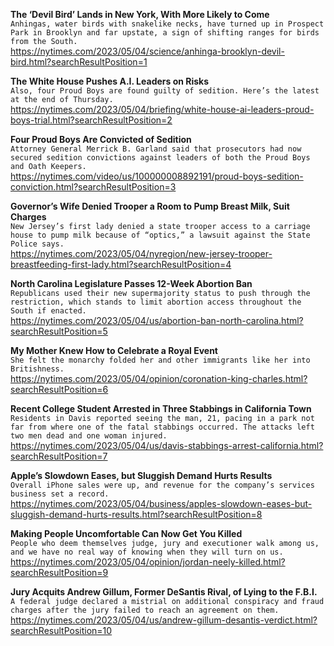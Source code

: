 **The ‘Devil Bird’ Lands in New York, With More Likely to Come**\
`Anhingas, water birds with snakelike necks, have turned up in Prospect Park in Brooklyn and far upstate, a sign of shifting ranges for birds from the South.`\
https://nytimes.com/2023/05/04/science/anhinga-brooklyn-devil-bird.html?searchResultPosition=1

**The White House Pushes A.I. Leaders on Risks**\
`Also, four Proud Boys are found guilty of sedition. Here’s the latest at the end of Thursday.`\
https://nytimes.com/2023/05/04/briefing/white-house-ai-leaders-proud-boys-trial.html?searchResultPosition=2

**Four Proud Boys Are Convicted of Sedition**\
`Attorney General Merrick B. Garland said that prosecutors had now secured sedition convictions against leaders of both the Proud Boys and Oath Keepers.`\
https://nytimes.com/video/us/100000008892191/proud-boys-sedition-conviction.html?searchResultPosition=3

**Governor’s Wife Denied Trooper a Room to Pump Breast Milk, Suit Charges**\
`New Jersey’s first lady denied a state trooper access to a carriage house to pump milk because of “optics,” a lawsuit against the State Police says.`\
https://nytimes.com/2023/05/04/nyregion/new-jersey-trooper-breastfeeding-first-lady.html?searchResultPosition=4

**North Carolina Legislature Passes 12-Week Abortion Ban**\
`Republicans used their new supermajority status to push through the restriction, which stands to limit abortion access throughout the South if enacted.`\
https://nytimes.com/2023/05/04/us/abortion-ban-north-carolina.html?searchResultPosition=5

**My Mother Knew How to Celebrate a Royal Event**\
`She felt the monarchy folded her and other immigrants like her into Britishness.`\
https://nytimes.com/2023/05/04/opinion/coronation-king-charles.html?searchResultPosition=6

**Recent College Student Arrested in Three Stabbings in California Town**\
`Residents in Davis reported seeing the man, 21, pacing in a park not far from where one of the fatal stabbings occurred. The attacks left two men dead and one woman injured.`\
https://nytimes.com/2023/05/04/us/davis-stabbings-arrest-california.html?searchResultPosition=7

**Apple’s Slowdown Eases, but Sluggish Demand Hurts Results**\
`Overall iPhone sales were up, and revenue for the company’s services business set a record.`\
https://nytimes.com/2023/05/04/business/apples-slowdown-eases-but-sluggish-demand-hurts-results.html?searchResultPosition=8

**Making People Uncomfortable Can Now Get You Killed**\
`People who deem themselves judge, jury and executioner walk among us, and we have no real way of knowing when they will turn on us.`\
https://nytimes.com/2023/05/04/opinion/jordan-neely-killed.html?searchResultPosition=9

**Jury Acquits Andrew Gillum, Former DeSantis Rival, of Lying to the F.B.I.**\
`A federal judge declared a mistrial on additional conspiracy and fraud charges after the jury failed to reach an agreement on them.`\
https://nytimes.com/2023/05/04/us/andrew-gillum-desantis-verdict.html?searchResultPosition=10


